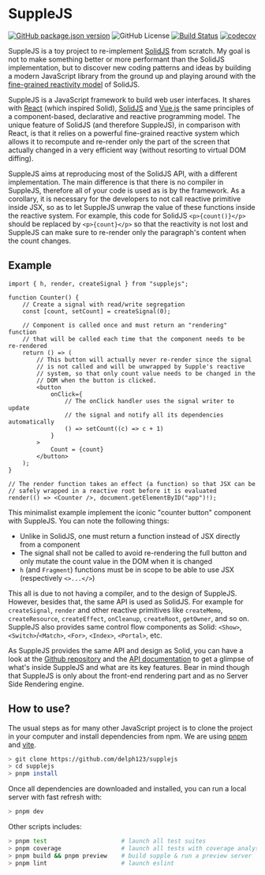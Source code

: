 # SuppleJS
[![GitHub package.json version](https://img.shields.io/github/package-json/v/delph123/supplejs?logo=pnpm)](https://github.com/delph123/supplejs/releases)
![GitHub License](https://img.shields.io/github/license/delph123/supplejs)
[![Build Status](https://img.shields.io/github/actions/workflow/status/delph123/supplejs/lint_and_test.yml?branch=main&logo=github)](https://github.com/delph123/supplejs/actions/workflows/lint_and_test.yml)
[![codecov](https://codecov.io/gh/delph123/supplejs/graph/badge.svg?token=AJNU0N5YI7)](https://codecov.io/gh/delph123/supplejs)

SuppleJS is a toy project to re-implement [SolidJS](https://github.com/solidjs/solid) from scratch. My goal is not to make something better or more performant than the SolidJS implementation, but to discover new coding patterns and ideas by building a modern JavaScript library from the ground up and playing around with the [fine-grained reactivity model](https://dev.to/ryansolid/a-hands-on-introduction-to-fine-grained-reactivity-3ndf) of SolidJS.

SuppleJS is a JavaScript framework to build web user interfaces. It shares with [React](https://react.dev/) (which inspired Solid), [SolidJS](https://www.solidjs.com/) and [Vue.js](https://vuejs.org/) the same principles of a component-based, declarative and reactive programming model. The unique feature of SolidJS (and therefore SuppleJS), in comparison with React, is that it relies on a powerful fine-grained reactive system which allows it to recompute and re-render only the part of the screen that actually changed in a very efficient way (without resorting to virtual DOM diffing).

SuppleJS aims at reproducing most of the SolidJS API, with a different implementation. The main difference is that there is no compiler in SuppleJS, therefore all of your code is used as is by the framework. As a corollary, it is necessary for the developers to not call reactive primitive inside JSX, so as to let SuppleJS unwrap the value of these functions inside the reactive system. For example, this code for SolidJS `<p>{count()}</p>` should be replaced by `<p>{count}</p>`
so that the reactivity is not lost and SuppleJS can make sure to re-render only the paragraph's content when the count changes.

## Example

```tsx
import { h, render, createSignal } from "supplejs";

function Counter() {
    // Create a signal with read/write segregation
    const [count, setCount] = createSignal(0);

    // Component is called once and must return an "rendering" function
    // that will be called each time that the component needs to be re-rendered
    return () => (
        // This button will actually never re-render since the signal
        // is not called and will be unwrapped by Supple's reactive
        // system, so that only count value needs to be changed in the
        // DOM when the button is clicked.
        <button
            onClick={
                // The onClick handler uses the signal writer to update
                // the signal and notify all its dependencies automatically
                () => setCount((c) => c + 1)
            }
        >
            Count = {count}
        </button>
    );
}

// The render function takes an effect (a function) so that JSX can be
// safely wrapped in a reactive root before it is evaluated
render(() => <Counter />, document.getElementByID("app")!);
```

This minimalist example implement the iconic "counter button" component with SuppleJS. You can note the following things:

-   Unlike in SolidJS, one must return a function instead of JSX directly from a component
-   The signal shall not be called to avoid re-rendering the full button and only mutate the count value in the DOM when it is changed
-   `h` (and `Fragment`) functions must be in scope to be able to use JSX (respectively `<>...</>`)

This all is due to not having a compiler, and to the design of SuppleJS. However, besides that, the same API is used as SolidJS. For example for `createSignal`, `render` and other reactive primitives like `createMemo`, `createResource`, `createEffect`, `onCleanup`, `createRoot`, `getOwner`, and so on. SuppleJS also provides same control flow components as Solid: `<Show>`, `<Switch>`/`<Match>`, `<For>`, `<Index>`, `<Portal>`, etc.

As SuppleJS provides the same API and design as Solid, you can have a look at the [Github repository](https://github.com/solidjs/solid) and the [API documentation](https://www.solidjs.com/docs/latest/api) to get a glimpse of what's inside SuppleJS and what are its key features. Bear in mind though that SuppleJS is only about the front-end rendering part and as no Server Side Rendering engine.

## How to use?

The usual steps as for many other JavaScript project is to clone the project in your computer and install dependencies from npm. We are using [pnpm](https://pnpm.io/fr/) and [vite](https://vitejs.dev/).

```sh
> git clone https://github.com/delph123/supplejs
> cd supplejs
> pnpm install
```

Once all dependencies are downloaded and installed, you can run a local server with fast refresh with:

```sh
> pnpm dev
```

Other scripts includes:

```sh
> pnpm test                     # launch all test suites
> pnpm coverage                 # launch all tests with coverage analysis
> pnpm build && pnpm preview    # build supple & run a preview server
> pnpm lint                     # launch eslint
```
